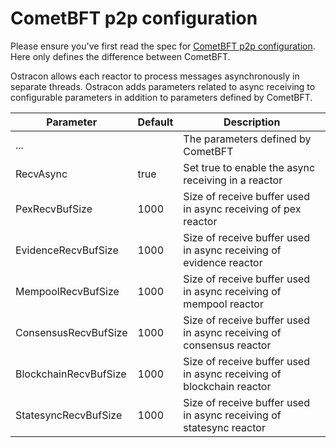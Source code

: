 # CometBFT p2p configuration

Please ensure you've first read the spec for [CometBFT p2p configuration](https://github.com/cometbft/cometbft/blob/v0.34.x/spec/p2p/v0.34/configuration.md). Here only defines the difference between CometBFT.


Ostracon allows each reactor to process messages asynchronously in separate threads. Ostracon adds parameters related to async receiving to configurable parameters in addition to parameters defined by CometBFT.

| Parameter| Default| Description |
| --- | --- | --- |
| ... |     | The parameters defined by CometBFT |
|	RecvAsync                   |  true | Set true to enable the async receiving in a reactor                  |
|	PexRecvBufSize              |  1000 | Size of receive buffer used in async receiving of pex reactor        |
|	EvidenceRecvBufSize         |  1000 | Size of receive buffer used in async receiving of evidence reactor   |
|	MempoolRecvBufSize          |  1000 | Size of receive buffer used in async receiving of mempool reactor    |
|	ConsensusRecvBufSize        |  1000 | Size of receive buffer used in async receiving of consensus reactor  |
|	BlockchainRecvBufSize       |  1000 | Size of receive buffer used in async receiving of blockchain reactor |
|	StatesyncRecvBufSize        |  1000 | Size of receive buffer used in async receiving of statesync reactor  |
